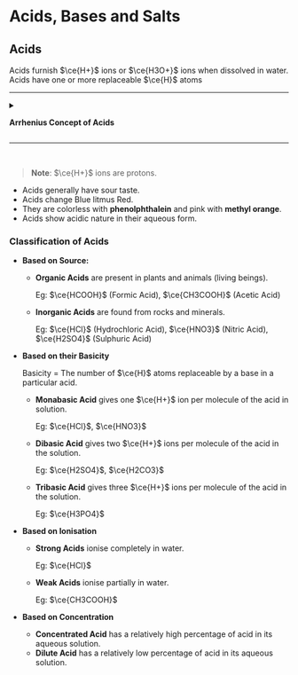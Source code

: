 # Acids, Bases and Salts

## Acids

Acids furnish $\ce{H+}$ ions or $\ce{H3O+}$ ions when dissolved in water. Acids have one or more replaceable $\ce{H}$ atoms

---

<details><summary>

**Arrhenius Concept of Acids**

</summary>


Acid is capable of producing hydrogen ion $\ce{H+}$ by dissociating in aqueous solution. This reaction can be represented by

$$\ce{\ud{HA(aq)}{Acid} -> \ud{H+(aq)}{Hydrogen Ion (proton)} \ud{A-(aq)}{}}$$

For example: Hydrochloric Acid $(\ce{HCl})$

$$\ce{HCl(aq) -> H+(aq) Cl-(aq)}$$

The proton or hydrogen ion binds itself to a water molecule to form a **hydronium ion** $\ce{(H3O+)}$

$$\ce{\ud{H+}{Hydrogen Ion (proton)} + \ud{H2O}{Water} -> \ud{H3O+}{Hydronium Ion}}$$

The **hydronium ion** is also known as **oxonium ion** or **hydroxonium ion**.

The first equation can be rewritten as

$$\ce{HA(aq) + H2O -> H3O+(aq) A-(aq)}$$

</details>

---

<br>

> **Note**: $\ce{H+}$ ions are protons.

- Acids generally have sour taste.
- Acids change Blue litmus Red.
- They are colorless with **phenolphthalein** and pink with **methyl orange**.
- Acids show acidic nature in their aqueous form.

### Classification of Acids

- **Based on Source:**

  - **Organic Acids** are present in plants and animals (living beings).

    Eg: $\ce{HCOOH}$ (Formic Acid), $\ce{CH3COOH}$ (Acetic Acid)

  - **Inorganic Acids** are found from rocks and minerals.

    Eg: $\ce{HCl}$ (Hydrochloric Acid), $\ce{HNO3}$ (Nitric Acid), $\ce{H2SO4}$ (Sulphuric Acid)

- **Based on their Basicity**

  Basicity = The number of $\ce{H}$ atoms replaceable by a base in a particular acid.

  - **Monabasic Acid** gives one $\ce{H+}$ ion per molecule of the acid in solution.

    Eg: $\ce{HCl}$, $\ce{HNO3}$

  - **Dibasic Acid** gives two $\ce{H+}$ ions per molecule of the acid in the solution.

    Eg: $\ce{H2SO4}$, $\ce{H2CO3}$

  - **Tribasic Acid** gives three $\ce{H+}$ ions per molecule of the acid in the solution.

    Eg: $\ce{H3PO4}$

* **Based on Ionisation**

  - **Strong Acids** ionise completely in water.

    Eg: $\ce{HCl}$

  - **Weak Acids** ionise partially in water.

    Eg: $\ce{CH3COOH}$

* **Based on Concentration**
  - **Concentrated Acid** has a relatively high percentage of acid in its aqueous solution.
  - **Dilute Acid** has a relatively low percentage of acid in its aqueous solution.
